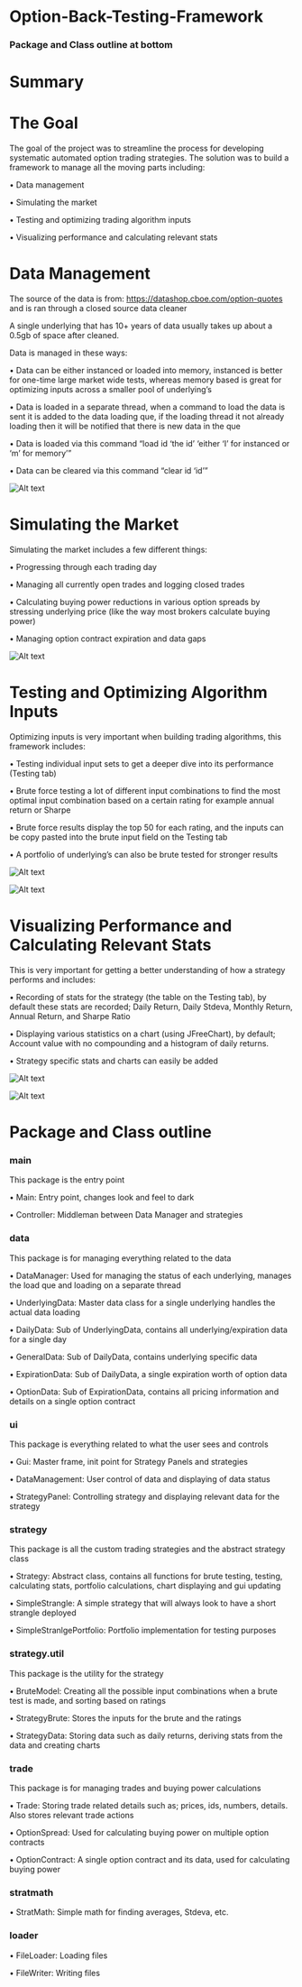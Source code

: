 # Option-Back-Testing-Framework

### Package and Class outline at bottom

# Summary


# The Goal
The goal of the project was to streamline the process for developing systematic automated option trading strategies. The solution was to build a framework to manage all the moving parts including: 

•	Data management

•	Simulating the market

•	Testing and optimizing trading algorithm inputs

•	Visualizing performance and calculating relevant stats

# Data Management
The source of the data is from: https://datashop.cboe.com/option-quotes and is ran through a closed source data cleaner

A single underlying that has 10+ years of data usually takes up about a 0.5gb of space after cleaned.

Data is managed in these ways:

•	Data can be either instanced or loaded into memory, instanced is better for one-time large market wide tests, whereas memory based is great for optimizing inputs across a smaller pool of underlying’s

•	Data is loaded in a separate thread, when a command to load the data is sent it is added to the data loading que, if the loading thread it not already loading then it will be notified that there is new data in the que

•	Data is loaded via this command “load id ‘the id’ ‘either ‘I’ for instanced or ‘m’ for memory’”

•	Data can be cleared via this command “clear id ‘id’”

![Alt text](https://snag.gy/dVSPrj.jpg)

# Simulating the Market

Simulating the market includes a few different things: 

•	Progressing through each trading day 

•	Managing all currently open trades and logging closed trades

•	Calculating buying power reductions in various option spreads by stressing underlying price (like the way most brokers calculate buying power)

•	Managing option contract expiration and data gaps

![Alt text](https://snag.gy/f3M4K9.jpg)

# Testing and Optimizing Algorithm Inputs

Optimizing inputs is very important when building trading algorithms, this framework includes: 

•	Testing individual input sets to get a deeper dive into its performance (Testing tab)

•	Brute force testing a lot of different input combinations to find the most optimal input combination based on a certain rating for example annual return or Sharpe

•	Brute force results display the top 50 for each rating, and the inputs can be copy pasted into the brute input field on the Testing tab

•	A portfolio of underlying’s can also be brute tested for stronger results

![Alt text](https://snag.gy/vwfbR7.jpg)

![Alt text](https://snag.gy/WcmV8R.jpg)

# Visualizing Performance and Calculating Relevant Stats

This is very important for getting a better understanding of how a strategy performs and includes: 

•	Recording of stats for the strategy (the table on the Testing tab), by default these stats are recorded; Daily Return, Daily Stdeva, Monthly Return, Annual Return, and Sharpe Ratio

•	Displaying various statistics on a chart (using JFreeChart), by default; Account value with no compounding and a histogram of daily returns.

•	Strategy specific stats and charts can easily be added

![Alt text](https://snag.gy/oYVcyL.jpg)

![Alt text](https://snag.gy/sIFjlu.jpg)

# Package and Class outline

### main

This package is the entry point

•	Main: Entry point, changes look and feel to dark

•	Controller: Middleman between Data Manager and strategies 

### data

This package is for managing everything related to the data

•	DataManager: Used for managing the status of each underlying, manages the load que and loading on a separate thread

•	UnderlyingData: Master data class for a single underlying handles the actual data loading

•	DailyData: Sub of UnderlyingData, contains all underlying/expiration data for a single day

•	GeneralData: Sub of DailyData, contains underlying specific data

•	ExpirationData: Sub of DailyData, a single expiration worth of option data

•	OptionData: Sub of ExpirationData, contains all pricing information and details on a single option contract

### ui

This package is everything related to what the user sees and controls

•	Gui: Master frame, init point for Strategy Panels and strategies

•	DataManagement: User control of data and displaying of data status

•	StrategyPanel: Controlling strategy and displaying relevant data for the strategy

### strategy

This package is all the custom trading strategies and the abstract strategy class

•	Strategy: Abstract class, contains all functions for brute testing, testing, calculating stats, portfolio calculations, chart displaying and gui updating

•	SimpleStrangle: A simple strategy that will always look to have a short strangle deployed

•	SimpleStranlgePortfolio: Portfolio implementation for testing purposes 

### strategy.util

This package is the utility for the strategy

•	BruteModel: Creating all the possible input combinations when a brute test is made, and sorting based on ratings

•	StrategyBrute: Stores the inputs for the brute and the ratings

•	StrategyData: Storing data such as daily returns, deriving stats from the data and creating charts

### trade

This package is for managing trades and buying power calculations

•	Trade: Storing trade related details such as; prices, ids, numbers, details. Also stores relevant trade actions

•	OptionSpread: Used for calculating buying power on multiple option contracts

•	OptionContract: A single option contract and its data, used for calculating buying power

### stratmath

• StratMath: Simple math for finding averages, Stdeva, etc.

### loader

• FileLoader: Loading files

• FileWriter: Writing files



